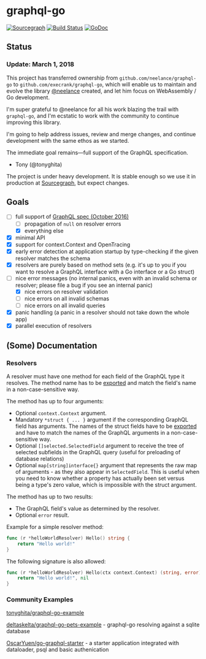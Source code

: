 # graphql-go

[![Sourcegraph](https://sourcegraph.com/github.com/execrank/graphql-go/-/badge.svg)](https://sourcegraph.com/github.com/graph-gophers/graphql-go?badge)
[![Build Status](https://semaphoreci.com/api/v1/execrank/graphql-go/branches/master/badge.svg)](https://semaphoreci.com/graph-gophers/graphql-go)
[![GoDoc](https://godoc.org/github.com/execrank/graphql-go?status.svg)](https://godoc.org/github.com/graph-gophers/graphql-go)

## Status

### Update: March 1, 2018

This project has transferred ownership from `github.com/neelance/graphql-go` to
`github.com/execrank/graphql-go`, which will enable us to maintain and evolve the
library [@neelance](https://github.com/neelance) created, and let him focus on WebAssembly / Go development.

I'm super grateful to @neelance for all his work blazing the trail
with `graphql-go`, and I'm ecstatic to work with the community to continue
improving this library.

I'm going to help address issues, review and merge changes, and continue development with
the same ethos as we started.

The immediate goal remains—full support of the GraphQL specification.

- Tony (@tonyghita)

The project is under heavy development. It is stable enough so we use it in production at [Sourcegraph](https://sourcegraph.com), but expect changes.

## Goals

* [ ] full support of [GraphQL spec (October 2016)](https://facebook.github.io/graphql/)
  * [ ] propagation of `null` on resolver errors
  * [x] everything else
* [x] minimal API
* [x] support for context.Context and OpenTracing
* [x] early error detection at application startup by type-checking if the given resolver matches the schema
* [x] resolvers are purely based on method sets (e.g. it's up to you if you want to resolve a GraphQL interface with a Go interface or a Go struct)
* [ ] nice error messages (no internal panics, even with an invalid schema or resolver; please file a bug if you see an internal panic)
  * [x] nice errors on resolver validation
  * [ ] nice errors on all invalid schemas
  * [ ] nice errors on all invalid queries
* [x] panic handling (a panic in a resolver should not take down the whole app)
* [x] parallel execution of resolvers

## (Some) Documentation

### Resolvers

A resolver must have one method for each field of the GraphQL type it resolves. The method name has to be [exported](https://golang.org/ref/spec#Exported_identifiers) and match the field's name in a non-case-sensitive way.

The method has up to four arguments:

- Optional `context.Context` argument.
- Mandatory `*struct { ... }` argument if the corresponding GraphQL field has arguments. The names of the struct fields have to be [exported](https://golang.org/ref/spec#Exported_identifiers) and have to match the names of the GraphQL arguments in a non-case-sensitive way.
- Optional `[]selected.SelectedField` argument to receive the tree of selected subfields in the GraphQL query (useful for preloading of database relations)
- Optional `map[string]interface{}` argument that represents the raw map of arguments - as they also appear in `SelectedField`. This is useful when you need to know whether a property has actually been set versus being a type's zero value, which is impossible with the struct argument.

The method has up to two results:

- The GraphQL field's value as determined by the resolver.
- Optional `error` result.

Example for a simple resolver method:

```go
func (r *helloWorldResolver) Hello() string {
	return "Hello world!"
}
```

The following signature is also allowed:

```go
func (r *helloWorldResolver) Hello(ctx context.Context) (string, error) {
	return "Hello world!", nil
}
```

### Community Examples

[tonyghita/graphql-go-example](https://github.com/tonyghita/graphql-go-example)

[deltaskelta/graphql-go-pets-example](https://github.com/deltaskelta/graphql-go-pets-example) - graphql-go resolving against a sqlite database

[OscarYuen/go-graphql-starter](https://github.com/OscarYuen/go-graphql-starter) - a starter application integrated with dataloader, psql and basic authenication

